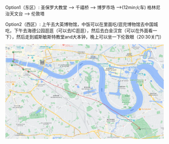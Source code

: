 Option1（东区）: 圣保罗大教堂 --> 千禧桥 --> 博罗市场 -->(12min火车) 格林尼治天文台 --> 伦敦塔

Option2（西区）: 上午去大英博物馆，中饭可以在里面吃/逛完博物馆去中国城吃，下午去海德公园逛逛（可以去IC逛逛），然后去白金汉宫（可以在外面看一下），然后走到威斯敏斯特教堂and大本钟，晚上可以坐一下伦敦眼（20:30关门）

<img src="https://github.com/tyfann/travel/blob/main/%E4%BC%A6%E6%95%A62023%205.5-5.8/%E4%BC%A6%E6%95%A65.5-5.8.assets/image-20230429112238249.png" alt="image-20230429111501712" style="zoom:67%;" />

